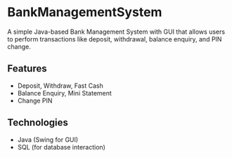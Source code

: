 # BankManagementSystem

A simple Java-based Bank Management System with GUI that allows users to perform transactions like deposit, withdrawal, balance enquiry, and PIN change.

## Features
- Deposit, Withdraw, Fast Cash
- Balance Enquiry, Mini Statement
- Change PIN

## Technologies
- Java (Swing for GUI)
- SQL (for database interaction)

